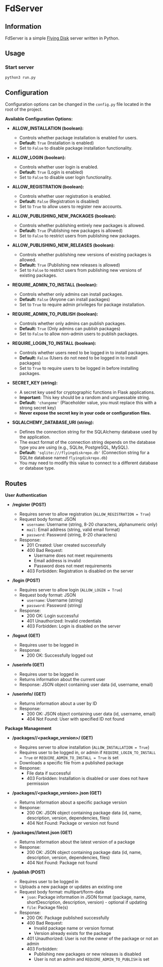 # FdServer

## Information

FdServer is a simple [Flying Disk](https://github.com/flyingdiskapp/fdcli) server written in Python. 

## Usage

### Start server

```bash
python3 run.py
```

## Configuration

Configuration options can be changed in the `config.py` file located in the root of the project.

**Available Configuration Options:**

* **ALLOW_INSTALLATION (boolean):**
    * Controls whether package installation is enabled for users.
    * **Default:** `True` (Installation is enabled)
    * Set to `False` to disable package installation functionality.

* **ALLOW_LOGIN (boolean):**
    * Controls whether user login is enabled.
    * **Default:** `True` (Login is enabled)
    * Set to `False` to disable user login functionality.

* **ALLOW_REGISTRATION (boolean):**
    * Controls whether user registration is enabled.
    * **Default:** `False` (Registration is disabled)
    * Set to `True` to allow users to register new accounts.

* **ALLOW_PUBLISHING_NEW_PACKAGES (boolean):**
    * Controls whether publishing entirely new packages is allowed.
    * **Default:** `True` (Publishing new packages is allowed)
    * Set to `False` to restrict users from publishing new packages.

* **ALLOW_PUBLISHING_NEW_RELEASES (boolean):**
    * Controls whether publishing new versions of existing packages is allowed.
    * **Default:** `True` (Publishing new releases is allowed)
    * Set to `False` to restrict users from publishing new versions of existing packages.

* **REQUIRE_ADMIN_TO_INSTALL (boolean):**
    * Controls whether only admins can install packages.
    * **Default:** `False` (Anyone can install packages)
    * Set to `True` to require admin privileges for package installation.

* **REQUIRE_ADMIN_TO_PUBLISH (boolean):**
    * Controls whether only admins can publish packages.
    * **Default:** `True` (Only admins can publish packages)
    * Set to `False` to allow non-admin users to publish packages.

* **REQUIRE_LOGIN_TO_INSTALL (boolean):**
    * Controls whether users need to be logged in to install packages.
    * **Default:** `False` (Users do not need to be logged in to install packages)
    * Set to `True` to require users to be logged in before installing packages.

* **SECRET_KEY (string):**
    * A secret key used for cryptographic functions in Flask applications.
    * **Important:** This key should be a random and unguessable string.
    * **Default:** `'changeme'` (Placeholder value, you must replace this with a strong secret key)
    * **Never expose the secret key in your code or configuration files.**

* **SQLALCHEMY_DATABASE_URI (string):**
    * Defines the connection string for the SQLAlchemy database used by the application.
    * The exact format of the connection string depends on the database type you are using (e.g., SQLite, PostgreSQL, MySQL).
    * **Default:** `'sqlite:///flyingdiskrepo.db'` (Connection string for a SQLite database named `flyingdiskrepo.db`)
    * You may need to modify this value to connect to a different database or database type.

## Routes

**User Authentication**

* **/register (POST)**
    * Requires server to allow registration (`ALLOW_REGISTRATION = True`)
    * Request body format: JSON
        * `username`: Username (string, 8-20 characters, alphanumeric only)
        * `mail`: Email address (string, valid email format)
        * `password`: Password (string, 8-20 characters)
    * Response:
        * 201 Created: User created successfully
        * 400 Bad Request:
            * Username does not meet requirements
            * Email address is invalid
            * Password does not meet requirements
        * 403 Forbidden: Registration is disabled on the server

* **/login (POST)**
    * Requires server to allow login (`ALLOW_LOGIN = True`)
    * Request body format: JSON
        * `username`: Username (string)
        * `password`: Password (string)
    * Response:
        * 200 OK: Login successful
        * 401 Unauthorized: Invalid credentials
        * 403 Forbidden: Login is disabled on the server

* **/logout (GET)**
    * Requires user to be logged in
    * Response:
        * 200 OK: Successfully logged out

* **/userinfo (GET)**
    * Requires user to be logged in
    * Returns information about the current user
    * Response: JSON object containing user data (id, username, email)

* **/userinfo/<id> (GET)**
    * Returns information about a user by ID
    * Response:
        * 200 OK: JSON object containing user data (id, username, email)
        * 404 Not Found: User with specified ID not found

**Package Management**

* **/packages/<package>/<package_version>/<filename> (GET)**
    * Requires server to allow installation (`ALLOW_INSTALLATION = True`)
    * Requires user to be logged in, or admin if `REQUIRE_LOGIN_TO_INSTALL = True` or `REQUIRE_ADMIN_TO_INSTALL = True` is set
    * Downloads a specific file from a published package
    * Response:
        * File data if successful
        * 403 Forbidden: Installation is disabled or user does not have permission
    
* **/packages/<package>/<package_version>.json (GET)**
    * Returns information about a specific package version
    * Response:
        * 200 OK: JSON object containing package data (id, name, description, version, dependencies, files)
        * 404 Not Found: Package or version not found

* **/packages/<package>/latest.json (GET)**
    * Returns information about the latest version of a package
    * Response:
        * 200 OK: JSON object containing package data (id, name, description, version, dependencies, files)
        * 404 Not Found: Package not found

* **/publish (POST)**
    * Requires user to be logged in
    * Uploads a new package or updates an existing one
    * Request body format: multipart/form-data
        * `json`: Package information in JSON format (package, name, shortDescription, description, version) - optional if updating
        * `file`: Package file(s)
    * Response:
        * 200 OK: Package published successfully
        * 400 Bad Request:
            * Invalid package name or version format
            * Version already exists for the package
        * 401 Unauthorized: User is not the owner of the package or not an admin
        * 403 Forbidden:
            * Publishing new packages or new releases is disabled
            * User is not an admin and `REQUIRE_ADMIN_TO_PUBLISH` is set
